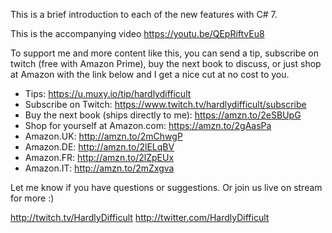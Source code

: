 This is a brief introduction to each of the new features with C# 7.

This is the accompanying video https://youtu.be/QEpRiftvEu8

To support me and more content like this, you can send a tip, subscribe on twitch (free with Amazon Prime), buy the next book to discuss, or just shop at Amazon with the link below and I get a nice cut at no cost to you.
 - Tips: https://u.muxy.io/tip/hardlydifficult
 - Subscribe on Twitch: https://www.twitch.tv/hardlydifficult/subscribe
 - Buy the next book (ships directly to me): https://amzn.to/2eSBUpG
 - Shop for yourself at Amazon.com: https://amzn.to/2gAasPa
 - Amazon.UK: http://amzn.to/2mChwgP
 - Amazon.DE: http://amzn.to/2lELqBV
 - Amazon.FR: http://amzn.to/2lZpEUx
 - Amazon.IT: http://amzn.to/2mZxgva

Let me know if you have questions or suggestions. Or join us live on stream for more :)  

http://twitch.tv/HardlyDifficult
http://twitter.com/HardlyDifficult